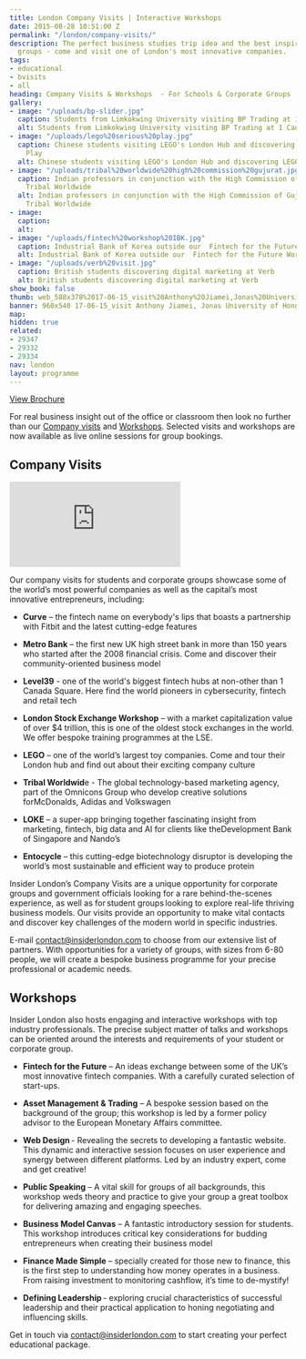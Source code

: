 ```yaml
---
title: London Company Visits | Interactive Workshops
date: 2015-08-28 10:51:00 Z
permalink: "/london/company-visits/"
description: The perfect business studies trip idea and the best inspiration for corporate
  groups - come and visit one of London's most innovative companies.
tags:
- educational
- bvisits
- all
heading: Company Visits & Workshops  - For Schools & Corporate Groups
gallery:
- image: "/uploads/bp-slider.jpg"
  caption: Students from Limkokwing University visiting BP Trading at 1 Canary Wharf
  alt: Students from Limkokwing University visiting BP Trading at 1 Canary Wharf
- image: "/uploads/lego%20serious%20play.jpg"
  caption: Chinese students visiting LEGO's London Hub and discovering LEGO Serious
    Play
  alt: Chinese students visiting LEGO's London Hub and discovering LEGO Serious Play
- image: "/uploads/tribal%20worldwide%20high%20commission%20gujurat.jpg"
  caption: Indian professors in conjunction with the High Commission of Gujurat visiting
    Tribal Worldwide
  alt: Indian professors in conjunction with the High Commission of Gujurat visiting
    Tribal Worldwide
- image: 
  caption: 
  alt: 
- image: "/uploads/fintech%20workshop%20IBK.jpg"
  caption: Industrial Bank of Korea outside our  Fintech for the Future Workshop
  alt: Industrial Bank of Korea outside our  Fintech for the Future Workshop
- image: "/uploads/verb%20visit.jpg"
  caption: British students discovering digital marketing at Verb
  alt: British students discovering digital marketing at Verb
show_book: false
thumb: web_588x378%2017-06-15_visit%20Anthony%20Jiamei,Jonas%20University%20of%20Hong%20Kong.jpg
banner: 960x540 17-06-15_visit Anthony Jiamei, Jonas University of Hong Kong.jpg
map: 
hidden: true
related:
- 29347
- 29332
- 29334
nav: london
layout: programme
---
```


<a onclick="gtag('event', 'Click', { 'event_category': 'Brochure', 'event_label':'Company Visits' });" class="c-btn c-btn--primary c-btn--red" href="/assets/brochures/CompanyVisitsBrochure-rev1.pdf">View Brochure</a>

For real business insight out of the office or classroom then look no further than our [Company visits](#company-visits) and [Workshops](#workshops). Selected visits and workshops are now available as live online sessions for group bookings.

## Company Visits

<div class="o-ratio o-ratio--16:9 u-margin-bottom">
  <iframe src="https://player.vimeo.com/video/378264280" frameborder="0" allow="autoplay; fullscreen" allowfullscreen></iframe>
</div>

Our company visits for students and corporate groups showcase some of the world’s most powerful companies as well as the capital’s most innovative entrepreneurs, including:

- **Curve** – the fintech name on everybody's lips that boasts a partnership with Fitbit and the latest cutting-edge features  
- **Metro Bank** – the first new UK high street bank in more than 150 years who started after the 2008 financial crisis. Come and discover their community-oriented business model
- **Level39** - one of the world's biggest fintech hubs at non-other than 1 Canada Square. Here find the world pioneers in cybersecurity, fintech and retail tech
- **London Stock Exchange Workshop** – with a market capitalization value of over $4 trillion, this is one of the oldest stock exchanges in the world. We offer bespoke training programmes at the LSE.

- **LEGO** – one of the world’s largest toy companies. Come and tour their London hub and find out about their exciting company culture
- **Tribal Worldwid**e - The global technology-based marketing agency, part of the Omnicons Group who develop creative solutions forMcDonalds, Adidas and Volkswagen
- **LOKE** – a super-app bringing together fascinating insight from marketing, fintech, big data and AI for clients like theDevelopment Bank of Singapore and Nando’s
- **Entocycle** – this cutting-edge biotechnology disruptor is developing the world’s most sustainable and efficient way to produce protein

Insider London’s Company Visits are a unique opportunity for corporate groups and government officials looking for a rare behind-the-scenes experience, as well as for student groups looking to explore real-life thriving business models. Our visits provide an opportunity to make vital contacts and discover key challenges of the modern world in specific industries.

E-mail [contact@insiderlondon.com](mailto:contact@insiderlondon.com) to choose from our extensive list of partners. With opportunities for a variety of groups, with sizes from 6-80 people, we will create a bespoke business programme for your precise professional or academic needs.

## Workshops

Insider London also hosts engaging and interactive workshops with top industry professionals. The precise subject matter of talks and workshops can be oriented around the interests and requirements of your student or corporate group.

- **Fintech for the Future** – An ideas exchange between some of the UK’s most innovative fintech companies. With a carefully curated selection of start-ups.
- **Asset Management & Trading** – A bespoke session based on the background of the group; this workshop is led by a former policy advisor to the European Monetary Affairs committee.
- **Web Design** - Revealing the secrets to developing a fantastic website. This dynamic and interactive session focuses on user experience and synergy between different platforms. Led by an industry expert, come and get creative!

- **Public Speaking** – A vital skill for groups of all backgrounds, this workshop weds theory and practice to give your group a great toolbox for delivering amazing and engaging speeches.
- **Business Model Canvas** – A fantastic introductory session for students. This workshop introduces critical key considerations for budding entrepreneurs when creating their business model
- **Finance Made Simple** – specially created for those new to finance, this is the first step to understanding how money operates in a business. From raising investment to monitoring cashflow, it’s time to de-mystify!
- **Defining Leadership** - exploring crucial characteristics of successful leadership and their practical application to honing negotiating and influencing skills.

Get in touch via [contact@insiderlondon.com](mailto:contact@insiderlondon.com) to start creating your perfect educational package.

